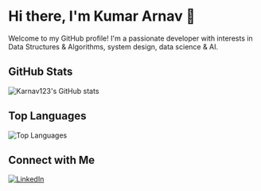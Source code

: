 # Hi there, I'm Kumar Arnav 👋

Welcome to my GitHub profile! I'm a passionate developer with interests in Data Structures & Algorithms, system design, data science & AI. 

## GitHub Stats

![Karnav123's GitHub stats](https://github-readme-stats.vercel.app/api?username=Karnav123&show_icons=true&theme=radical)

## Top Languages

![Top Languages](https://github-readme-stats.vercel.app/api/top-langs/?username=Karnav123&layout=compact&theme=radical)

## Connect with Me

[![LinkedIn](https://img.shields.io/badge/LinkedIn-0077B5?style=for-the-badge&logo=linkedin&logoColor=white)](https://www.linkedin.com/in/kumararnav/)

<!-- Optional: Add any other badges or links to your social media profiles -->
